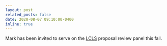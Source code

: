 ```yaml
---
layout: post
related_posts: false
date: 2020-08-07 09:10:00-0400
inline: true
---
```


Mark has been invited to serve on the [LCLS](https://lcls.slac.stanford.edu/) proposal review panel this fall.
